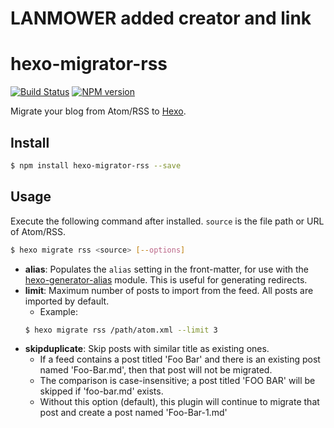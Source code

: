 # LANMOWER added creator and link

# hexo-migrator-rss

[![Build Status](https://travis-ci.org/hexojs/hexo-migrator-rss.svg?branch=master)](https://travis-ci.org/hexojs/hexo-migrator-rss)
[![NPM version](https://badge.fury.io/js/hexo-migrator-rss.svg)](https://www.npmjs.com/package/hexo-migrator-rss)

Migrate your blog from Atom/RSS to [Hexo].

## Install

``` bash
$ npm install hexo-migrator-rss --save
```

## Usage

Execute the following command after installed. `source` is the file path or URL of Atom/RSS.

``` bash
$ hexo migrate rss <source> [--options]
```

- **alias**: Populates the `alias` setting in the front-matter, for use with the [hexo-generator-alias](http://github.com/hexojs/hexo-generator-alias) module. This is useful for generating redirects.
- **limit**: Maximum number of posts to import from the feed. All posts are imported by default.
  * Example:
  ``` bash
  $ hexo migrate rss /path/atom.xml --limit 3
  ```
- **skipduplicate**: Skip posts with similar title as existing ones.
  * If a feed contains a post titled 'Foo Bar' and there is an existing post named 'Foo-Bar.md', then that post will not be migrated.
  * The comparison is case-insensitive; a post titled 'FOO BAR' will be skipped if 'foo-bar.md' exists.
  * Without this option (default), this plugin will continue to migrate that post and create a post named 'Foo-Bar-1.md'

[Hexo]: https://hexo.io/

